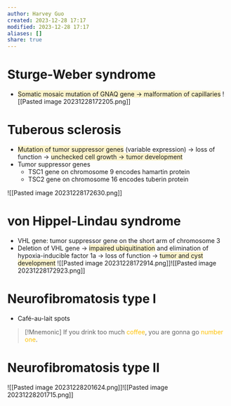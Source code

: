 ```yaml
---
author: Harvey Guo
created: 2023-12-28 17:17
modified: 2023-12-28 17:17
aliases: []
share: true
---
```

# Sturge-Weber syndrome
- <span style="background:rgba(240, 200, 0, 0.2)">Somatic mosaic mutation of GNAQ gene → malformation of capillaries</span>
![[Pasted image 20231228172205.png]]
# Tuberous sclerosis
- <span style="background:rgba(240, 200, 0, 0.2)">Mutation of tumor suppressor genes</span> (variable expression) → loss of function → <span style="background:rgba(240, 200, 0, 0.2)">unchecked cell growth → tumor development</span>
- Tumor suppressor genes
	- TSC1 gene on chromosome 9 encodes hamartin protein
	- TSC2 gene on chromosome 16 encodes tuberin protein

![[Pasted image 20231228172630.png]]
# von Hippel-Lindau syndrome
- VHL gene: tumor suppressor gene on the short arm of chromosome 3
- Deletion of VHL gene → <span style="background:rgba(240, 200, 0, 0.2)">impaired ubiquitination</span> and elimination of hypoxia-inducible factor 1a  → loss of function → <span style="background:rgba(240, 200, 0, 0.2)">tumor and cyst development</span>
![[Pasted image 20231228172914.png]]![[Pasted image 20231228172923.png]]
# Neurofibromatosis type I
- Café-au-lait spots
>[!Mnemonic] 
>If you drink too much <font color="#ffc000">coffee</font>, you are gonna go <font color="#ffc000">number one</font>.
# Neurofibromatosis type II
![[Pasted image 20231228201624.png]]![[Pasted image 20231228201715.png]]